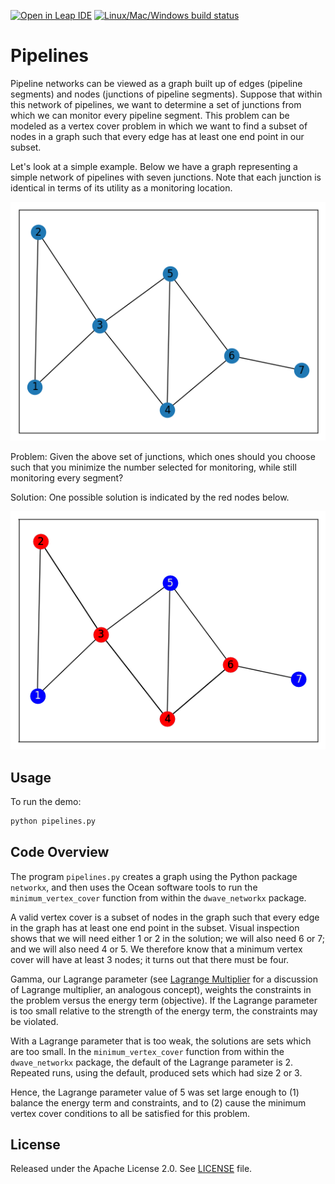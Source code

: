 [![Open in Leap IDE](
  https://cdn-assets.cloud.dwavesys.com/shared/latest/badges/leapide.svg)](
  https://ide.dwavesys.io/#https://github.com/dwave-examples/pipelines)
[![Linux/Mac/Windows build status](
  https://circleci.com/gh/dwave-examples/pipelines.svg?style=shield)](
  https://circleci.com/gh/dwave-examples/pipelines)

# Pipelines

Pipeline networks can be viewed as a graph built up of edges (pipeline
segments) and nodes (junctions of pipeline segments).  Suppose that within this
network of pipelines, we want to determine a set of junctions from which we can
monitor every pipeline segment.  This problem can be modeled as a vertex cover
problem in which we want to find a subset of nodes in a graph such that every
edge has at least one end point in our subset.

Let's look at a simple example.  Below we have a graph representing a simple
network of pipelines with seven junctions.  Note that each junction is
identical in terms of its utility as a monitoring location.

![Original Example](readme_imgs/example_original.png)

Problem: Given the above set of junctions, which ones should you choose such
that you minimize the number selected for monitoring, while still monitoring
every segment?

Solution: One possible solution is indicated by the red nodes below.

![Example Solution](readme_imgs/example_solution.png)

## Usage

To run the demo:

```bash
python pipelines.py
```

## Code Overview

The program `pipelines.py` creates a graph using the Python package
`networkx`, and then uses the Ocean software tools to run the
`minimum_vertex_cover` function from within the `dwave_networkx` package.

A valid vertex cover is a subset of nodes in the graph such that every edge in
the graph has at least one end point in the subset. Visual inspection shows
that we will need either 1 or 2 in the solution; we will also need 6 or 7; and
we will also need 4 or 5. We therefore know that a minimum vertex cover will
have at least 3 nodes; it turns out that there must be four.

Gamma, our Lagrange parameter (see [Lagrange
Multiplier](https://en.wikipedia.org/wiki/Lagrange_multiplier) for a discussion
of Lagrange multiplier, an analogous concept), weights the constraints in the
problem versus the energy term (objective). If the Lagrange parameter is too
small relative to the strength of the energy term, the constraints may be
violated.

With a Lagrange parameter that is too weak, the solutions are sets which are
too small. In the `minimum_vertex_cover` function from within the
`dwave_networkx` package, the default of the Lagrange parameter is 2.
Repeated runs, using the default, produced sets which had size 2 or 3.

Hence, the Lagrange parameter value of 5 was set large enough to (1) balance the
energy term and constraints, and to (2) cause the minimum vertex cover
conditions to all be satisfied for this problem.

## License

Released under the Apache License 2.0. See [LICENSE](LICENSE) file.
